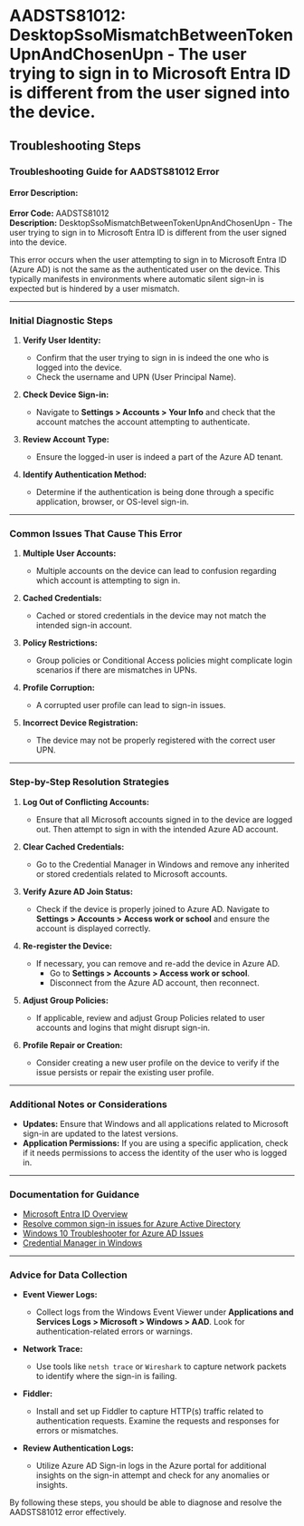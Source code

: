 # AADSTS81012: DesktopSsoMismatchBetweenTokenUpnAndChosenUpn - The user trying to sign in to Microsoft Entra ID is different from the user signed into the device.


## Troubleshooting Steps
### Troubleshooting Guide for AADSTS81012 Error

#### Error Description:
**Error Code:** AADSTS81012  
**Description:** DesktopSsoMismatchBetweenTokenUpnAndChosenUpn - The user trying to sign in to Microsoft Entra ID is different from the user signed into the device.

This error occurs when the user attempting to sign in to Microsoft Entra ID (Azure AD) is not the same as the authenticated user on the device. This typically manifests in environments where automatic silent sign-in is expected but is hindered by a user mismatch.

---

### Initial Diagnostic Steps
1. **Verify User Identity:**
   - Confirm that the user trying to sign in is indeed the one who is logged into the device.
   - Check the username and UPN (User Principal Name).

2. **Check Device Sign-in:**
   - Navigate to **Settings > Accounts > Your Info** and check that the account matches the account attempting to authenticate.

3. **Review Account Type:**
   - Ensure the logged-in user is indeed a part of the Azure AD tenant.

4. **Identify Authentication Method:**
   - Determine if the authentication is being done through a specific application, browser, or OS-level sign-in.

---

### Common Issues That Cause This Error
1. **Multiple User Accounts:**
   - Multiple accounts on the device can lead to confusion regarding which account is attempting to sign in.

2. **Cached Credentials:**
   - Cached or stored credentials in the device may not match the intended sign-in account.

3. **Policy Restrictions:**
   - Group policies or Conditional Access policies might complicate login scenarios if there are mismatches in UPNs.

4. **Profile Corruption:**
   - A corrupted user profile can lead to sign-in issues.

5. **Incorrect Device Registration:**
   - The device may not be properly registered with the correct user UPN.

---

### Step-by-Step Resolution Strategies
1. **Log Out of Conflicting Accounts:**
   - Ensure that all Microsoft accounts signed in to the device are logged out. Then attempt to sign in with the intended Azure AD account.

2. **Clear Cached Credentials:**
   - Go to the Credential Manager in Windows and remove any inherited or stored credentials related to Microsoft accounts.

3. **Verify Azure AD Join Status:**
   - Check if the device is properly joined to Azure AD. Navigate to **Settings > Accounts > Access work or school** and ensure the account is displayed correctly.

4. **Re-register the Device:**
   - If necessary, you can remove and re-add the device in Azure AD. 
     - Go to **Settings > Accounts > Access work or school**.
     - Disconnect from the Azure AD account, then reconnect.

5. **Adjust Group Policies:**
   - If applicable, review and adjust Group Policies related to user accounts and logins that might disrupt sign-in.

6. **Profile Repair or Creation:**
   - Consider creating a new user profile on the device to verify if the issue persists or repair the existing user profile.

---

### Additional Notes or Considerations
- **Updates:** Ensure that Windows and all applications related to Microsoft sign-in are updated to the latest versions.
- **Application Permissions:** If you are using a specific application, check if it needs permissions to access the identity of the user who is logged in.

---

### Documentation for Guidance
- [Microsoft Entra ID Overview](https://learn.microsoft.com/en-us/azure/active-directory/)
- [Resolve common sign-in issues for Azure Active Directory](https://learn.microsoft.com/en-us/azure/active-directory/user-help/user-help-sign-in-issues)
- [Windows 10 Troubleshooter for Azure AD Issues](https://learn.microsoft.com/en-us/troubleshoot/windows-client/deploy/troubleshoot-azure-ad-join)
- [Credential Manager in Windows](https://support.microsoft.com/en-us/help/12408/windows-10-manage-credentials)

---

### Advice for Data Collection
- **Event Viewer Logs:**
  - Collect logs from the Windows Event Viewer under **Applications and Services Logs > Microsoft > Windows > AAD**. Look for authentication-related errors or warnings.

- **Network Trace:**
  - Use tools like `netsh trace` or `Wireshark` to capture network packets to identify where the sign-in is failing.

- **Fiddler:**
  - Install and set up Fiddler to capture HTTP(s) traffic related to authentication requests. Examine the requests and responses for errors or mismatches.

- **Review Authentication Logs:**
  - Utilize Azure AD Sign-in logs in the Azure portal for additional insights on the sign-in attempt and check for any anomalies or insights.

By following these steps, you should be able to diagnose and resolve the AADSTS81012 error effectively.
